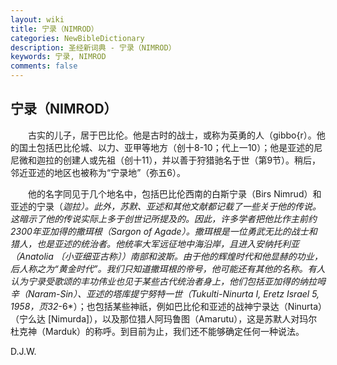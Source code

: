 ```yaml
---
layout: wiki
title: 宁录（NIMROD）
categories: NewBibleDictionary
description: 圣经新词典 - 宁录（NIMROD）
keywords: 宁录, NIMROD
comments: false
---
```


## 宁录（NIMROD）

　　古实的儿子，居于巴比伦。他是古时的战士，或称为英勇的人（gibbo{r）。他的国土包括巴比伦城、以力、亚甲等地方（创十8-10；代上一10）；他是亚述的尼尼微和迦拉的创建人或先祖（创十11），并以善于狩猎驰名于世（第9节）。稍后，邻近亚述的地区也被称为“宁录地”（弥五6）。

　　他的名字同见于几个地名中，包括巴比伦西南的白斯宁录（Birs Nimrud）和亚述的宁录（*迦拉）。此外，苏默、亚述和其他文献都记载了一些关于他的传说。这暗示了他的传说实际上多于创世记所提及的。因此，许多学者把他比作主前约2300年亚加得的撒珥根（Sargon of Agade）。撒珥根是一位勇武无比的战士和猎人，也是亚述的统治者。他统率大军远征地中海沿岸，且进入安纳托利亚（Anatolia 〔小亚细亚古称〕）南部和波斯。由于他的辉煌时代和他显赫的功业，后人称之为“黄金时代”。我们只知道撒珥根的帝号，他可能还有其他的名称。有人认为宁录受歌颂的丰功伟业也见于某些古代统治者身上，他们包括亚加得的纳拉呣辛（Naram-Sin）、亚述的塔库提宁努特一世（Tukulti-Ninurta I, Eretz Israel 5, 1958，页32*-6*）；也包括某些神祇，例如巴比伦和亚述的战神宁录达（Ninurta）（宁么达 [Nimurda]），以及那位猎人阿玛鲁图（Amarutu），这是苏默人对玛尔杜克神（Marduk）的称呼。到目前为止，我们还不能够确定任何一种说法。

D.J.W.








